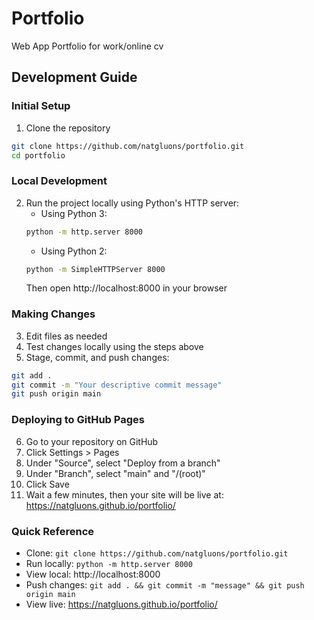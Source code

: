 # Portfolio
Web App Portfolio for work/online cv

## Development Guide

### Initial Setup
1. Clone the repository
```bash
git clone https://github.com/natgluons/portfolio.git
cd portfolio
```

### Local Development
2. Run the project locally using Python's HTTP server:
   - Using Python 3:
   ```bash
   python -m http.server 8000
   ```
   - Using Python 2:
   ```bash
   python -m SimpleHTTPServer 8000
   ```
   Then open http://localhost:8000 in your browser

### Making Changes
3. Edit files as needed
4. Test changes locally using the steps above
5. Stage, commit, and push changes:
```bash
git add .
git commit -m "Your descriptive commit message"
git push origin main
```

### Deploying to GitHub Pages
6. Go to your repository on GitHub
7. Click Settings > Pages
8. Under "Source", select "Deploy from a branch"
9. Under "Branch", select "main" and "/(root)"
10. Click Save
11. Wait a few minutes, then your site will be live at:
    https://natgluons.github.io/portfolio/

### Quick Reference
- Clone: `git clone https://github.com/natgluons/portfolio.git`
- Run locally: `python -m http.server 8000`
- View local: http://localhost:8000
- Push changes: `git add . && git commit -m "message" && git push origin main`
- View live: https://natgluons.github.io/portfolio/